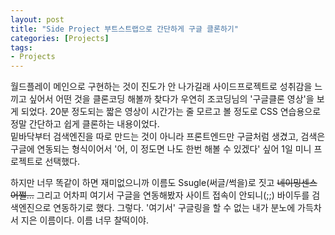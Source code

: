 ```yaml
---
layout: post
title: "Side Project 부트스트랩으로 간단하게 구글 클론하기"
categories: [Projects]
tags:
- Projects
---
```


월드플레이 메인으로 구현하는 것이 진도가 안 나가길래 사이드프로젝트로 성취감을 느끼고 싶어서 어떤 것을 클론코딩 해볼까 찾다가 우연히 조코딩님의 '구글클론 영상'을 보게 되었다. 20분 정도되는 짧은 영상이 시간가는 줄 모르고 볼 정도로 CSS 연습용으로 정말 간단하고 쉽게 클론하는 내용이었다. 
<br> 밑바닥부터 검색엔진을 따로 만드는 것이 아니라 프론트엔드만 구글처럼 생겼고, 검색은 구글에 연동되는 형식이어서 '어, 이 정도면 나도 한번 해볼 수 있겠다' 싶어 1일 미니 프로젝트로 선택했다.

하지만 너무 똑같이 하면 재미없으니까 이름도 Ssugle(써글/썩을)로 짓고 ~~네이밍센스 어쩔...~~ 그리고 어차피 여기서 구글을 연동해봤자 사이트 접속이 안되니(;;) 바이두를 검색엔진으로 연동하기로 했다. 
그렇다. 
'여기서' 구글링을 할 수 없는 내가 분노에 가득차서 지은 이름이다. 이름 너무 찰떡이야. 


